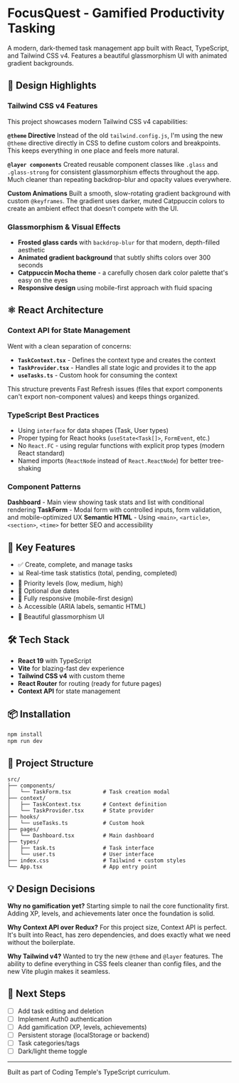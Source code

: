 # FocusQuest - Gamified Productivity Tasking

A modern, dark-themed task management app built with React, TypeScript, and Tailwind CSS v4. Features a beautiful glassmorphism UI with animated gradient backgrounds.

## 🎨 Design Highlights

### Tailwind CSS v4 Features

This project showcases modern Tailwind CSS v4 capabilities:

**`@theme` Directive**
Instead of the old `tailwind.config.js`, I'm using the new `@theme` directive directly in CSS to define custom colors and breakpoints. This keeps everything in one place and feels more natural.

**`@layer components`**
Created reusable component classes like `.glass` and `.glass-strong` for consistent glassmorphism effects throughout the app. Much cleaner than repeating backdrop-blur and opacity values everywhere.

**Custom Animations**
Built a smooth, slow-rotating gradient background with custom `@keyframes`. The gradient uses darker, muted Catppuccin colors to create an ambient effect that doesn't compete with the UI.

### Glassmorphism & Visual Effects

- **Frosted glass cards** with `backdrop-blur` for that modern, depth-filled aesthetic
- **Animated gradient background** that subtly shifts colors over 300 seconds
- **Catppuccin Mocha theme** - a carefully chosen dark color palette that's easy on the eyes
- **Responsive design** using mobile-first approach with fluid spacing

## ⚛️ React Architecture

### Context API for State Management

Went with a clean separation of concerns:

- **`TaskContext.tsx`** - Defines the context type and creates the context
- **`TaskProvider.tsx`** - Handles all state logic and provides it to the app
- **`useTasks.ts`** - Custom hook for consuming the context

This structure prevents Fast Refresh issues (files that export components can't export non-component values) and keeps things organized.

### TypeScript Best Practices

- Using `interface` for data shapes (Task, User types)
- Proper typing for React hooks (`useState<Task[]>`, `FormEvent`, etc.)
- No `React.FC` - using regular functions with explicit prop types (modern React standard)
- Named imports (`ReactNode` instead of `React.ReactNode`) for better tree-shaking

### Component Patterns

**Dashboard** - Main view showing task stats and list with conditional rendering
**TaskForm** - Modal form with controlled inputs, form validation, and mobile-optimized UX
**Semantic HTML** - Using `<main>`, `<article>`, `<section>`, `<time>` for better SEO and accessibility

## 🚀 Key Features

- ✅ Create, complete, and manage tasks
- 📊 Real-time task statistics (total, pending, completed)
- 🎯 Priority levels (low, medium, high)
- 📅 Optional due dates
- 📱 Fully responsive (mobile-first design)
- ♿ Accessible (ARIA labels, semantic HTML)
- 🎨 Beautiful glassmorphism UI

## 🛠️ Tech Stack

- **React 19** with TypeScript
- **Vite** for blazing-fast dev experience
- **Tailwind CSS v4** with custom theme
- **React Router** for routing (ready for future pages)
- **Context API** for state management

## 📦 Installation

```bash
npm install
npm run dev
```

## 🎯 Project Structure

```
src/
├── components/
│   └── TaskForm.tsx          # Task creation modal
├── context/
│   ├── TaskContext.tsx       # Context definition
│   └── TaskProvider.tsx      # State provider
├── hooks/
│   └── useTasks.ts           # Custom hook
├── pages/
│   └── Dashboard.tsx         # Main dashboard
├── types/
│   ├── task.ts               # Task interface
│   └── user.ts               # User interface
├── index.css                 # Tailwind + custom styles
└── App.tsx                   # App entry point
```

## 💡 Design Decisions

**Why no gamification yet?**
Starting simple to nail the core functionality first. Adding XP, levels, and achievements later once the foundation is solid.

**Why Context API over Redux?**
For this project size, Context API is perfect. It's built into React, has zero dependencies, and does exactly what we need without the boilerplate.

**Why Tailwind v4?**
Wanted to try the new `@theme` and `@layer` features. The ability to define everything in CSS feels cleaner than config files, and the new Vite plugin makes it seamless.

## 🔮 Next Steps

- [ ] Add task editing and deletion
- [ ] Implement Auth0 authentication
- [ ] Add gamification (XP, levels, achievements)
- [ ] Persistent storage (localStorage or backend)
- [ ] Task categories/tags
- [ ] Dark/light theme toggle

---

Built as part of Coding Temple's TypeScript curriculum.
